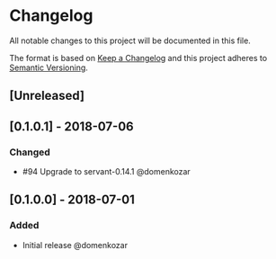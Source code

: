 # Changelog

All notable changes to this project will be documented in this file.

The format is based on [Keep a Changelog](http://keepachangelog.com/en/1.0.0/)
and this project adheres to [Semantic Versioning](http://semver.org/spec/v2.0.0.html).

## [Unreleased]

## [0.1.0.1] - 2018-07-06

### Changed

- #94 Upgrade to servant-0.14.1 @domenkozar

## [0.1.0.0] - 2018-07-01

### Added
- Initial release @domenkozar
